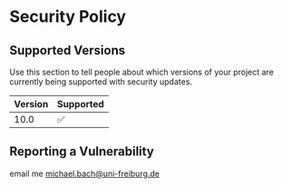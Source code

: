 # Security Policy

## Supported Versions

Use this section to tell people about which versions of your project are
currently being supported with security updates.

| Version | Supported          |
| ------- | ------------------ |
| 10.0   | :white_check_mark: |

## Reporting a Vulnerability

email me <michael.bach@uni-freiburg.de>
